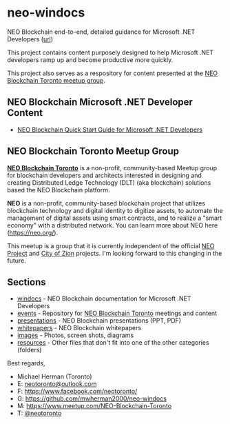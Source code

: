 # neo-windocs

NEO Blockchain end-to-end, detailed guidance for Microsoft .NET Developers ([url](https://github.com/mwherman2000/neo-windocs))

This project contains content purposely designed to help Microsoft .NET developers ramp up and become productive more quickly.

This project also serves as a respository for content presented at the [NEO Blockchain Toronto meetup group](https://www.meetup.com/NEO-Blockchain-Toronto/).

## NEO Blockchain Microsoft .NET Developer Content

* [NEO Blockchain Quick Start Guide for Microsoft .NET Developers](https://github.com/mwherman2000/neo-windocs/tree/master/windocs/quickstart-csharp)

## NEO Blockchain Toronto Meetup Group

**[NEO Blockchain Toronto](https://www.meetup.com/NEO-Blockchain-Toronto/)** is a non-profit, community-based Meetup group for blockchain developers and architects interested in designing and creating Distributed Ledge Technology (DLT) (aka blockchain) solutions based the NEO Blockchain platform.

**NEO** is a non-profit, community-based blockchain project that utilizes blockchain technology and digital identity to digitize assets, to automate the management of digital assets using smart contracts, and to realize a "smart economy" with a distributed network. You can learn more about NEO here (https://neo.org/).

This meetup is a group that it is currently independent of the official [NEO Project](https://github.com/neo-project) and [City of Zion](https://github.com/CityOfZion/) projects. I'm looking forward to this changing in the future.

## Sections

* [windocs](https://github.com/mwherman2000/neo-windocs/tree/master/windocs) - NEO Blockchain documentation for Microsoft .NET Developers
* [events](https://github.com/mwherman2000/neo-windocs/tree/master/events) - Repository for [NEO Blockchain Toronto](https://www.meetup.com/NEO-Blockchain-Toronto/) meetings and content
* [presentations](https://github.com/mwherman2000/neo-windocs/tree/master/presentations) - NEO Blockchain presentations (PPT, PDF)
* [whitepapers](https://github.com/mwherman2000/neo-windocs/tree/master/whitepapers) - NEO Blockchain whitepapers
* [images](https://github.com/mwherman2000/neo-windocs/tree/master/images) - Photos, screen shots, diagrams
* [resources](https://github.com/mwherman2000/neo-windocs/tree/master/resources) - Other files that don't fit into one of the other categories (folders)

Best regards,
* Michael Herman (Toronto)
* E: [neotoronto@outlook.com](mailto:neotoronto@outlook.com)
* F: https://www.facebook.com/neotoronto/
* G: https://github.com/mwherman2000/neo-windocs
* M: https://www.meetup.com/NEO-Blockchain-Toronto
* T: [@neotoronto](https://twitter.com/NeoToronto)

